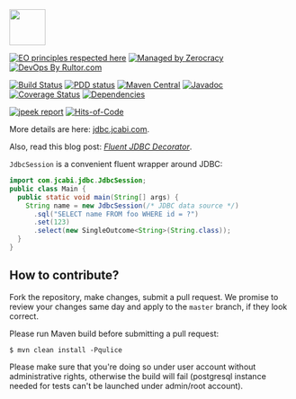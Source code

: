 <img src="http://img.jcabi.com/logo-square.png" width="64px" height="64px" />

[![EO principles respected here](https://www.elegantobjects.org/badge.svg)](https://www.elegantobjects.org)
[![Managed by Zerocracy](https://www.0crat.com/badge/C3RUBL5H9.svg)](https://www.0crat.com/p/C3RUBL5H9)
[![DevOps By Rultor.com](http://www.rultor.com/b/jcabi/jcabi-jdbc)](http://www.rultor.com/p/jcabi/jcabi-jdbc)

[![Build Status](https://travis-ci.org/jcabi/jcabi-jdbc.svg?branch=master)](https://travis-ci.org/jcabi/jcabi-jdbc)
[![PDD status](http://www.0pdd.com/svg?name=jcabi/jcabi-jdbc)](http://www.0pdd.com/p?name=jcabi/jcabi-jdbc)
[![Maven Central](https://maven-badges.herokuapp.com/maven-central/com.jcabi/jcabi-jdbc/badge.svg)](https://maven-badges.herokuapp.com/maven-central/com.jcabi/jcabi-jdbc)
[![Javadoc](https://javadoc.io/badge/com.jcabi/jcabi-jdbc.svg)](http://www.javadoc.io/doc/com.jcabi/jcabi-jdbc)
[![Coverage Status](https://coveralls.io/repos/jcabi/jcabi-jdbc/badge.svg?branch=__rultor&service=github)](https://coveralls.io/github/jcabi/jcabi-jdbc?branch=__rultor)
[![Dependencies](https://www.versioneye.com/user/projects/561ac40ea193340f28001102/badge.svg?style=flat)](https://www.versioneye.com/user/projects/561ac40ea193340f28001102)

[![jpeek report](http://i.jpeek.org/com.jcabi/jcabi-jdbc/badge.svg)](http://i.jpeek.org/com.jcabi/jcabi-jdbc/)
[![Hits-of-Code](https://hitsofcode.com/github/jcabi/jcabi-jdbc)](https://hitsofcode.com/view/github/jcabi-jdbc)

More details are here: [jdbc.jcabi.com](http://jdbc.jcabi.com/index.html).

Also, read this blog post:
[_Fluent JDBC Decorator_](http://www.yegor256.com/2014/08/18/fluent-jdbc-decorator.html).

`JdbcSession` is a convenient fluent wrapper around JDBC:

```java
import com.jcabi.jdbc.JdbcSession;
public class Main {
  public static void main(String[] args) {
    String name = new JdbcSession(/* JDBC data source */)
      .sql("SELECT name FROM foo WHERE id = ?")
      .set(123)
      .select(new SingleOutcome<String>(String.class));
  }
}
```

## How to contribute?

Fork the repository, make changes, submit a pull request.
We promise to review your changes same day and apply to
the `master` branch, if they look correct.

Please run Maven build before submitting a pull request:

```
$ mvn clean install -Pqulice
```

Please make sure that you're doing so under user account without administrative rights, otherwise the build will fail (postgresql instance needed for tests can't be launched under admin/root account).
